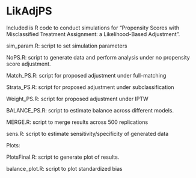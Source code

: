 # LikAdjPS
Included is R code to conduct simulations for “Propensity Scores with Misclassified Treatment Assignment: a Likelihood-Based Adjustment”. 

sim_param.R: script to set simulation parameters 

NoPS.R: script to generate data and perform analysis under no propensity score adjustment.

Match_PS.R: script for proposed adjustment under full-matching

Strata_PS.R: script for proposed adjustment under subclassification

Weight_PS.R: script for proposed adjustment under IPTW 

BALANCE_PS.R: script to estimate balance across different models.

MERGE.R: script to merge results across 500 replications

sens.R: script to estimate sensitivity/specificity of generated data

Plots: 

PlotsFinal.R: script to generate plot of results. 

balance_plot.R: script to plot standardized bias
